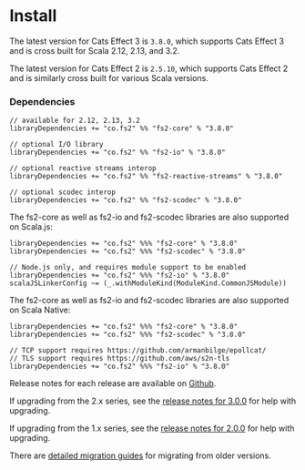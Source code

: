 # Install

The latest version for Cats Effect 3 is `3.8.0`, which supports Cats Effect 3 and is cross built for Scala 2.12, 2.13, and 3.2.

The latest version for Cats Effect 2 is `2.5.10`, which supports Cats Effect 2 and is similarly cross built for various Scala versions.

### Dependencies <!-- {docsify-ignore} -->

```
// available for 2.12, 2.13, 3.2
libraryDependencies += "co.fs2" %% "fs2-core" % "3.8.0"

// optional I/O library
libraryDependencies += "co.fs2" %% "fs2-io" % "3.8.0"

// optional reactive streams interop
libraryDependencies += "co.fs2" %% "fs2-reactive-streams" % "3.8.0"

// optional scodec interop
libraryDependencies += "co.fs2" %% "fs2-scodec" % "3.8.0"
```

The fs2-core as well as fs2-io and fs2-scodec libraries are also supported on Scala.js:

```
libraryDependencies += "co.fs2" %%% "fs2-core" % "3.8.0"
libraryDependencies += "co.fs2" %%% "fs2-scodec" % "3.8.0"

// Node.js only, and requires module support to be enabled
libraryDependencies += "co.fs2" %%% "fs2-io" % "3.8.0"
scalaJSLinkerConfig ~= (_.withModuleKind(ModuleKind.CommonJSModule)) 
```

The fs2-core as well as fs2-io and fs2-scodec libraries are also supported on Scala Native:
```
libraryDependencies += "co.fs2" %%% "fs2-core" % "3.8.0"
libraryDependencies += "co.fs2" %%% "fs2-scodec" % "3.8.0"

// TCP support requires https://github.com/armanbilge/epollcat/
// TLS support requires https://github.com/aws/s2n-tls
libraryDependencies += "co.fs2" %%% "fs2-io" % "3.8.0"
```

Release notes for each release are available on [Github](https://github.com/typelevel/fs2/releases/).

If upgrading from the 2.x series, see the [release notes for 3.0.0](https://github.com/typelevel/fs2/releases/tag/v3.0.0) for help with upgrading.

If upgrading from the 1.x series, see the [release notes for 2.0.0](https://github.com/typelevel/fs2/releases/tag/v2.0.0) for help with upgrading.

There are [detailed migration guides](https://github.com/typelevel/fs2/blob/main/docs/) for migrating from older versions.

